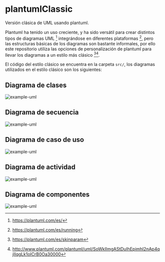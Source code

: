 # plantumlClassic

Versión clásica de UML usando plantuml.

Plantuml ha tenido un uso creciente, y ha sido versátil para crear distintos tipos de diagramas UML [^fn1] integrándose en diferentes plataformas [^fn4], pero las estructuras básicas de los diagramas son bastante informales, por ello este repositorio utiliza las opciones de personalización de plantuml para llevar los diagramas a un estilo más clásico [^fn2][^fn3].

El código del estilo clásico se encuentra en la carpeta ``src/``, los diagramas utilizados en el estilo clásico son los siguientes:

## Diagrama de clases
![example-uml](http://www.plantuml.com/plantuml/proxy?cache=no&src=https://raw.githubusercontent.com/lobogral/practicas_UML/master/src/clases.iuml)
## Diagrama de secuencia
![example-uml](http://www.plantuml.com/plantuml/proxy?cache=no&src=https://raw.githubusercontent.com/lobogral/practicas_UML/master/src/secuencia.iuml)
## Diagrama de caso de uso
![example-uml](http://www.plantuml.com/plantuml/proxy?cache=no&src=https://raw.githubusercontent.com/lobogral/practicas_UML/master/src/casouso.iuml)
## Diagrama de actividad
![example-uml](http://www.plantuml.com/plantuml/proxy?cache=no&src=https://raw.githubusercontent.com/lobogral/practicas_UML/master/src/actividad.iuml)
## Diagrama de componentes
![example-uml](http://www.plantuml.com/plantuml/proxy?cache=no&src=https://raw.githubusercontent.com/lobogral/practicas_UML/master/src/componente.iuml)

[^fn1]: https://plantuml.com/es/

[^fn2]: https://plantuml.com/es/skinparam

[^fn3]: http://www.plantuml.com/plantuml/uml/SoWkIImgAStDuIhEpimhI2nAp4qjIIqgLk1oICrB0Oa30000

[^fn4]: https://plantuml.com/es/running
